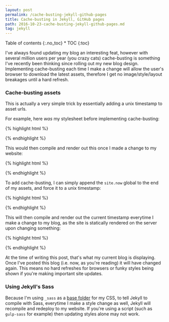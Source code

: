 ```yaml
---
layout: post
permalink: /cache-busting-jekyll-github-pages
title: Cache-busting in Jekyll, GitHub pages
path: 2016-10-23-cache-busting-jekyll-github-pages.md
tag: jekyll
---
```


<div class="toc" markdown="1">
<span class="gamma">Table of contents</span>
{:.no_toc}
* TOC
{:toc}
</div>

I've always found updating my blog an interesting feat, however with several million users per year (you crazy cats) cache-busting is something I've recently been thinking since rolling out my new blog design. Implementing cache-busting each time I make a change will allow the user's browser to download the latest assets, therefore I get no image/style/layout breakages until a hard refresh.

### Cache-busting assets

This is actually a very simple trick by essentially adding a unix timestamp to asset urls.

For example, here _was_ my stylesheet before implementing cache-busting:

{% highlight html %}
<link href="{% raw %}{{ "/css/main.css" | prepend: site.baseurl }}{% endraw %}" rel="stylesheet">
{% endhighlight %}

This would then compile and render out this once I made a change to my website:

{% highlight html %}
<link href="/css/main.css" rel="stylesheet">
{% endhighlight %}

To add cache-busting, I can simply append the `site.now` global to the end of my assets, and force it to a unix timestamp:

{% highlight html %}
<link href="{% raw %}{{ "/css/main.css" | prepend: site.baseurl }}?{{site.time | date: '%s%N'}}{% endraw %}" rel="stylesheet">
{% endhighlight %}

This will then compile and render out the current timestamp everytime I make a change to my blog, as the site is statically rendered on the server upon changing something:

{% highlight html %}
<link href="/css/main.css?1477265627121082292" rel="stylesheet">
{% endhighlight %}

At the time of writing this post, that's what my current blog is displaying. Once I've posted this blog (i.e. now, as you're reading) it will have changed again. This means no hard refreshes for browsers or funky styles being shown if you're making important site updates.

### Using Jekyll's Sass

Because I'm using `_sass` as a [base folder](https://github.com/toddmotto/toddmotto.github.io/tree/master/_sass) for my CSS, to tell Jekyll to compile with Sass, everytime I make a style change as well, Jekyll will recompile and redeploy to my website. If you're using a script (such as `gulp-sass` for example) then updating styles alone may not work.
